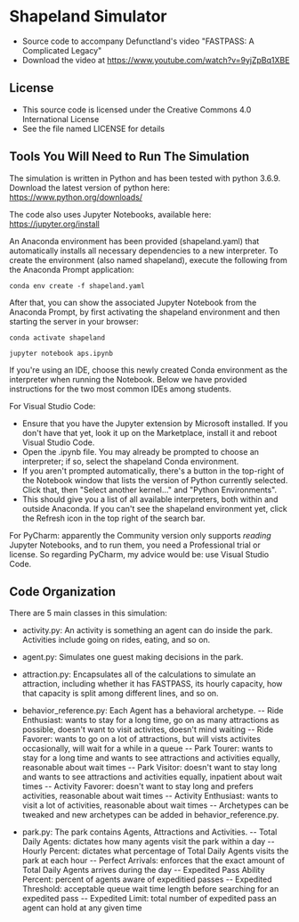 # Shapeland Simulator
- Source code to accompany Defunctland's video "FASTPASS: A Complicated Legacy"
- Download the video at https://www.youtube.com/watch?v=9yjZpBq1XBE

## License

- This source code is licensed under the Creative Commons 4.0 International License
- See the file named LICENSE for details

## Tools You Will Need to Run The Simulation

The simulation is written in Python and has been tested with python 3.6.9.  Download the latest version
of python here: https://www.python.org/downloads/

The code also uses Jupyter Notebooks, available here: https://jupyter.org/install

An Anaconda environment has been provided (shapeland.yaml) that automatically installs all necessary dependencies to a new interpreter. To create the environment (also named shapeland), execute the following from the Anaconda Prompt application:

`conda env create -f shapeland.yaml`

After that, you can show the associated Jupyter Notebook from the Anaconda Prompt, by first activating the shapeland environment and then starting the server in your browser:

`conda activate shapeland`

`jupyter notebook aps.ipynb`

If you're using an IDE, choose this newly created Conda environment as the interpreter when running the Notebook.
Below we have provided instructions for the two most common IDEs among students.

For Visual Studio Code:

- Ensure that you have the Jupyter extension by Microsoft installed. If you don't have that yet, look it up on the Marketplace, install it and reboot Visual Studio Code.
- Open the .ipynb file. You may already be prompted to choose an interpreter; if so, select the shapeland Conda environment.
- If you aren't prompted automatically, there's a button in the top-right of the Notebook window that lists the version of Python currently selected. Click that, then "Select another kernel..." and "Python Environments".
- This should give you a list of all available interpreters, both within and outside Anaconda. If you can't see the shapeland environment yet, click the Refresh icon in the top right of the search bar.

For PyCharm: apparently the Community version only supports *reading* Jupyter Notebooks, and to run them, you need a Professional trial or license. So regarding PyCharm, my advice would be: use Visual Studio Code.

## Code Organization

There are 5 main classes in this simulation:

- activity.py: An activity is something an agent can do inside the park.  Activities include going on rides, eating, and so on.

- agent.py: Simulates one guest making decisions in the park.
- attraction.py: Encapsulates all of the calculations to simulate an attraction, including whether it has FASTPASS, its hourly capacity, how that capacity is split among different lines, and so on.
- behavior_reference.py: Each Agent has a behavioral archetype.
-- Ride Enthusiast: wants to stay for a long time, go on as many attractions as possible, doesn't want to visit activites, doesn't mind waiting
-- Ride Favorer: wants to go on a lot of attractions, but will vists activites occasionally, will wait for a while in a queue
-- Park Tourer: wants to stay for a long time and wants to see attractions and activities equally, reasonable about wait times
-- Park Visitor: doesn't want to stay long and wants to see attractions and activities equally, inpatient about wait times
-- Activity Favorer: doesn't want to stay long and prefers activities, reasonable about wait times
-- Activity Enthusiast: wants to visit a lot of activities, reasonable about wait times
-- Archetypes can be tweaked and new archetypes can be added in behavior_reference.py.
- park.py: The park contains Agents, Attractions and Activities.
-- Total Daily Agents: dictates how many agents visit the park within a day
-- Hourly Percent: dictates what percentage of Total Daily Agents visits the park at each hour
-- Perfect Arrivals: enforces that the exact amount of Total Daily Agents arrives during the day
-- Expedited Pass Ability Percent: percent of agents aware of expeditied passes
-- Expedited Threshold: acceptable queue wait time length before searching for an expedited pass
-- Expedited Limit: total number of expedited pass an agent can hold at any given time


